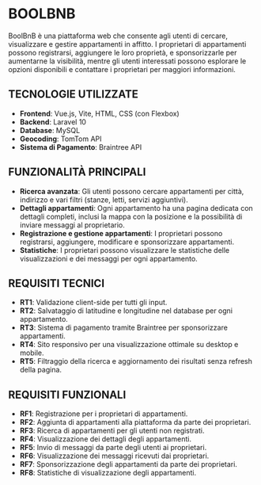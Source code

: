 # BOOLBNB

BoolBnB è una piattaforma web che consente agli utenti di cercare, visualizzare e gestire appartamenti in affitto. I proprietari di appartamenti possono registrarsi, aggiungere le loro proprietà, e sponsorizzarle per aumentarne la visibilità, mentre gli utenti interessati possono esplorare le opzioni disponibili e contattare i proprietari per maggiori informazioni.

## TECNOLOGIE UTILIZZATE

- **Frontend**: Vue.js, Vite, HTML, CSS (con Flexbox)
- **Backend**: Laravel 10
- **Database**: MySQL
- **Geocoding**: TomTom API
- **Sistema di Pagamento**: Braintree API

## FUNZIONALITÀ PRINCIPALI

- **Ricerca avanzata**: Gli utenti possono cercare appartamenti per città, indirizzo e vari filtri (stanze, letti, servizi aggiuntivi).
- **Dettagli appartamenti**: Ogni appartamento ha una pagina dedicata con dettagli completi, inclusi la mappa con la posizione e la possibilità di inviare messaggi al proprietario.
- **Registrazione e gestione appartamenti**: I proprietari possono registrarsi, aggiungere, modificare e sponsorizzare appartamenti.
- **Statistiche**: I proprietari possono visualizzare le statistiche delle visualizzazioni e dei messaggi per ogni appartamento.

## REQUISITI TECNICI

- **RT1**: Validazione client-side per tutti gli input.
- **RT2**: Salvataggio di latitudine e longitudine nel database per ogni appartamento.
- **RT3**: Sistema di pagamento tramite Braintree per sponsorizzare appartamenti.
- **RT4**: Sito responsivo per una visualizzazione ottimale su desktop e mobile.
- **RT5**: Filtraggio della ricerca e aggiornamento dei risultati senza refresh della pagina.

## REQUISITI FUNZIONALI

- **RF1**: Registrazione per i proprietari di appartamenti.
- **RF2**: Aggiunta di appartamenti alla piattaforma da parte dei proprietari.
- **RF3**: Ricerca di appartamenti per gli utenti non registrati.
- **RF4**: Visualizzazione dei dettagli degli appartamenti.
- **RF5**: Invio di messaggi da parte degli utenti ai proprietari.
- **RF6**: Visualizzazione dei messaggi ricevuti dai proprietari.
- **RF7**: Sponsorizzazione degli appartamenti da parte dei proprietari.
- **RF8**: Statistiche di visualizzazione degli appartamenti.

